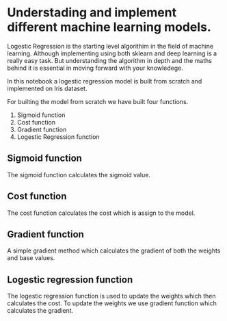 # Understading and implement different machine learning models. 

Logestic Regression is the starting level algorithim in the field of machine learning. Although implementing using both sklearn and deep learning is a really easy task. But understanding the algorithm in depth and the maths behind it is essential in moving forward with your knowledege.

In this notebook a logestic regression model is built from scratch and implemented on Iris dataset. 

For builting the model from scratch we have built four functions. 

1. Sigmoid function
2. Cost function
3. Gradient function
4. Logestic Regression function

## Sigmoid function
The sigmoid function calculates the sigmoid value. 

## Cost function
The cost function calculates the cost which is assign to the model. 

## Gradient function
A simple gradient method which calculates the gradient of both the weights and base values. 

## Logestic regression function
The logestic regression function is used to update the weights which then calculates the cost. To update the weights we use gradient function which calculates the gradient. 
